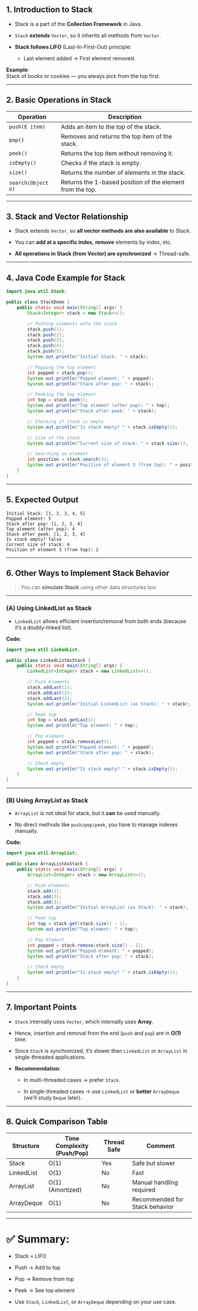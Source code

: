 
## 1. **Introduction to Stack**

- Stack is a part of the **Collection Framework** in Java.
    
- `Stack` **extends** `Vector`, so it inherits all methods from `Vector`.
    
- **Stack follows LIFO** (Last-In-First-Out) principle:
    
    - Last element added → First element removed.
        

**Example**:  
Stack of books or cookies — you always pick from the top first.

---

## 2. **Basic Operations in Stack**

|Operation|Description|
|---|---|
|`push(E item)`|Adds an item to the top of the stack.|
|`pop()`|Removes and returns the top item of the stack.|
|`peek()`|Returns the top item without removing it.|
|`isEmpty()`|Checks if the stack is empty.|
|`size()`|Returns the number of elements in the stack.|
|`search(Object o)`|Returns the 1-based position of the element from the top.|

---

## 3. **Stack and Vector Relationship**

- Stack extends `Vector`, so **all vector methods are also available** to Stack.
    
- You can **add at a specific index**, **remove** elements by index, etc.
    
- **All operations in Stack (from Vector) are synchronized** → Thread-safe.
    

---

## 4. **Java Code Example for Stack**

```java
import java.util.Stack;

public class StackDemo {
    public static void main(String[] args) {
        Stack<Integer> stack = new Stack<>();

        // Pushing elements onto the stack
        stack.push(1);
        stack.push(2);
        stack.push(3);
        stack.push(4);
        stack.push(5);
        System.out.println("Initial Stack: " + stack);

        // Popping the top element
        int popped = stack.pop();
        System.out.println("Popped element: " + popped);
        System.out.println("Stack after pop: " + stack);

        // Peeking the top element
        int top = stack.peek();
        System.out.println("Top element (after pop): " + top);
        System.out.println("Stack after peek: " + stack);

        // Checking if stack is empty
        System.out.println("Is stack empty? " + stack.isEmpty());

        // Size of the stack
        System.out.println("Current size of stack: " + stack.size());

        // Searching an element
        int position = stack.search(3);
        System.out.println("Position of element 3 (from top): " + position);
    }
}
```

---

## 5. **Expected Output**

```
Initial Stack: [1, 2, 3, 4, 5]
Popped element: 5
Stack after pop: [1, 2, 3, 4]
Top element (after pop): 4
Stack after peek: [1, 2, 3, 4]
Is stack empty? false
Current size of stack: 4
Position of element 3 (from top): 2
```

---

## 6. **Other Ways to Implement Stack Behavior**

> You can **simulate Stack** using other data structures too:

---

### (A) **Using LinkedList as Stack**

- `LinkedList` allows efficient insertion/removal from both ends (because it’s a doubly-linked list).
    

**Code:**

```java
import java.util.LinkedList;

public class LinkedListAsStack {
    public static void main(String[] args) {
        LinkedList<Integer> stack = new LinkedList<>();

        // Push elements
        stack.addLast(1);
        stack.addLast(2);
        stack.addLast(3);
        System.out.println("Initial LinkedList (as Stack): " + stack);

        // Peek top
        int top = stack.getLast();
        System.out.println("Top element: " + top);

        // Pop element
        int popped = stack.removeLast();
        System.out.println("Popped element: " + popped);
        System.out.println("Stack after pop: " + stack);

        // Check empty
        System.out.println("Is stack empty? " + stack.isEmpty());
    }
}
```

---

### (B) **Using ArrayList as Stack**

- `ArrayList` is not ideal for stack, but it **can** be used manually.
    
- No direct methods like `push/pop/peek`, you have to manage indexes manually.
    

**Code:**

```java
import java.util.ArrayList;

public class ArrayListAsStack {
    public static void main(String[] args) {
        ArrayList<Integer> stack = new ArrayList<>();

        // Push elements
        stack.add(1);
        stack.add(2);
        stack.add(3);
        System.out.println("Initial ArrayList (as Stack): " + stack);

        // Peek top
        int top = stack.get(stack.size() - 1);
        System.out.println("Top element: " + top);

        // Pop element
        int popped = stack.remove(stack.size() - 1);
        System.out.println("Popped element: " + popped);
        System.out.println("Stack after pop: " + stack);

        // Check empty
        System.out.println("Is stack empty? " + stack.isEmpty());
    }
}
```

---

## 7. **Important Points**

- `Stack` internally uses `Vector`, which internally uses **Array**.
    
- Hence, insertion and removal from the end (`push` and `pop`) are in **O(1)** time.
    
- Since `Stack` is synchronized, it’s slower than `LinkedList` or `ArrayList` in single-threaded applications.
    
- **Recommendation**:
    
    - In multi-threaded cases → prefer `Stack`.
        
    - In single-threaded cases → use `LinkedList` or **better** `ArrayDeque` (we'll study `Deque` later).
        

---

## 8. **Quick Comparison Table**

|Structure|Time Complexity (Push/Pop)|Thread Safe|Comment|
|---|---|---|---|
|Stack|O(1)|Yes|Safe but slower|
|LinkedList|O(1)|No|Fast|
|ArrayList|O(1) (Amortized)|No|Manual handling required|
|ArrayDeque|O(1)|No|Recommended for Stack behavior|

---

# ✅ Summary:

- Stack = LIFO
    
- Push → Add to top
    
- Pop → Remove from top
    
- Peek → See top element
    
- Use `Stack`, `LinkedList`, or `ArrayDeque` depending on your use case.
    